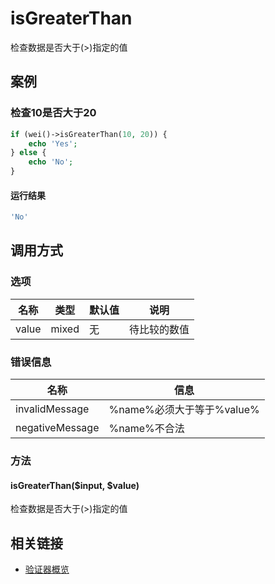isGreaterThan
=============

检查数据是否大于(>)指定的值

案例
----

### 检查10是否大于20

```php
if (wei()->isGreaterThan(10, 20)) {
    echo 'Yes';
} else {
    echo 'No';
}
```

#### 运行结果

```php
'No'
```

调用方式
--------

### 选项

名称     | 类型    | 默认值    | 说明
---------|---------|-----------|------
value    | mixed   | 无        | 待比较的数值

### 错误信息

名称                    | 信息
------------------------|------
invalidMessage          | %name%必须大于等于%value%
negativeMessage         | %name%不合法

### 方法

#### isGreaterThan($input, $value)
检查数据是否大于(>)指定的值

相关链接
--------

* [验证器概览](../book/validators.md)